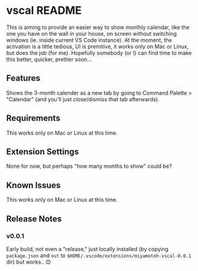 # vscal README

This is aiming to provide an easier way to show monthly calendar, like the one you have on the wall in your house, on screen without switching windows (ie. inside current VS Code instance). At the moment, the activation is a little tedious, UI is premitive, it works only on Mac or Linux, but does the job (for me). Hopefully somebody (or I) can find time to make this better, quicker, prettier soon...

## Features

Shows the 3-month calender as a new tab by going to Command Palette > "Calendar" (and you'll just close/dismiss that tab afterwards).

## Requirements

This works only on Mac or Linux at this time.

## Extension Settings

None for now, but perhaps "how many months to show" could be?

## Known Issues

This works only on Mac or Linux at this time.

## Release Notes

### v0.0.1

Early build, not even a "release," just locally installed (by copying `package.json` and `out` to `$HOME/.vscode/extensions/miyamotoh-vscal-0.0.1` dir) but works.. :blush: